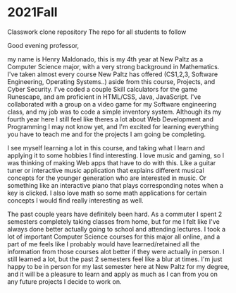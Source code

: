 # 2021Fall
Classwork clone repository
The repo for all students to follow


Good evening professor,

my name is Henry Maldonado, this is my 4th year at New Paltz as a Computer Science major, with a very strong background in Mathematics. I've taken almost every course New Paltz has offered (CS1,2,3, Software Engineering, Operating Systems..) aside from this course, Projects, and Cyber Security. I've coded a couple Skill calculators for the game Runescape, and am proficient in HTML/CSS, Java, JavaScript. I've collaborated with a group on a video game for my Software engineering class, and my job was to code a simple inventory system. Although its my fourth year here I still feel like theres a lot about Web Development and Programming I may not know yet, and I'm excited for learning everything you have to teach me and for the projects I am going be completing.


I see myself learning a lot in this course, and taking what I learn and applying it to some hobbies I find interesting. I love music and gaming, so I was thinking of making Web apps that have to do with this. Like a guitar tuner or interactive music application that explains different musical concepts for the younger generation who are interested in music. Or something like an interactive piano that plays corresponding notes when a key is clicked. I also love math so some math applications for certain concepts I would find really interesting as well.

The past couple years have definitely been hard. As a commuter I spent 2 semesters completely taking classes from home, but for me I felt like I've always done better actually going to school and attending lectures. I took a lot of important Computer Science courses for this major all online, and a part of me feels like I probably would have learned/retained all the information from those courses alot better if they were actually in person. I still learned a lot, but the past 2 semesters feel like a blur at times. I'm just happy to be in person for my last semester here at New Paltz for my degree, and it will be a pleasure to learn and apply as much as I can from you on any future projects I decide to work on.


